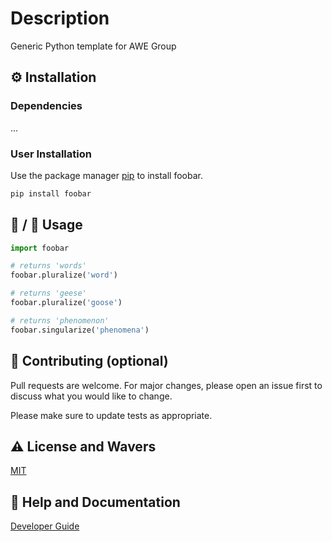 # Description
Generic Python template for AWE Group

## :gear: Installation


### Dependencies
...

### User Installation
Use the package manager [pip](https://pip.pypa.io/en/stable/) to install foobar.

```bash
pip install foobar
```


## :running: / :eyes: Usage

```python
import foobar

# returns 'words'
foobar.pluralize('word')

# returns 'geese'
foobar.pluralize('goose')

# returns 'phenomenon'
foobar.singularize('phenomena')
```
## :wave: Contributing (optional)

Pull requests are welcome. For major changes, please open an issue first
to discuss what you would like to change.

Please make sure to update tests as appropriate.

## :warning: License and Wavers

[MIT](https://choosealicense.com/licenses/mit/)

## :gem: Help and Documentation
[Developer Guide](https://awegroup.github.io/developer-guide/)


